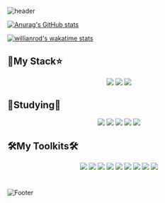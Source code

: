 <!--Header-->
![header](https://capsule-render.vercel.app/api?type=waving&color=0:12c2e9,50:c471ed,100:f64f59&height=250&section=header&text=Yujin%20Kim&fontSize=60&fontColor=fff)
<!--CalculateRanksAPI-->
[![Anurag's GitHub stats](https://github-readme-stats.vercel.app/api?username=yujinkim1&count_private=true&title_color=fff&text_color=fff&bg_color=30,12c2e9,c471ed,f64f59)](https://github.com/anuraghazra/github-readme-stats)
<!--WakatimeStats-->
[![willianrod's wakatime stats](https://github-readme-stats.vercel.app/api/wakatime?username=yujinkim1)](https://github.com/anuraghazra/github-readme-stats)
<!--SheidsBadgeform-->
## 🚀My Stack⭐️
<div align=center>
    <img src="https://img.shields.io/badge/HTML5-E34F26?style=flat-square&logo=HTML5&logoColor=fff"/>
    <img src="https://img.shields.io/badge/CSS3-1572B6?style=flat-square&logo=CSS3&logoColor=fff"/>
    <img src="https://img.shields.io/badge/JavaScript-F7DF1E?style=flat-square&logo=JavaScript&logoColor=fff"/>
</div>

## 📖Studying📖
<div align=center>
    <img src="https://img.shields.io/badge/Python-3776AB?style=flat-square&logo=Python&logoColor=fff"/>
    <img src="https://img.shields.io/badge/React-61DAFB?style=flat-square&logo=React&logoColor=fff"/>
    <img src="https://img.shields.io/badge/TypeScript-3178C6?style=flat-square&logo=TypeScript&logoColor=fff"/>
    <img src="https://img.shields.io/badge/Three.js-000000?style=flat-square&logo=Three.js&logoColor=fff"/>
    <img src="https://img.shields.io/badge/Swift-F05138?style=flat-square&logo=Swift&logoColor=fff"/>
    
</div>   

## 🛠My Toolkits🛠
<div align=center>
    <img src="https://img.shields.io/badge/VScode-007ACC?style=flat-square&logo=VisualStudioCode&logoColor=fff"/>
    <img src="https://img.shields.io/badge/Xcode-147EFB?style=flat-square&logo=Xcode&logoColor=fff"/>
    <img src="https://img.shields.io/badge/EclipseIDE-2C2255?style=flat-square&logo=EclipseIDE&logoColor=fff"/>
    <img src="https://img.shields.io/badge/AndroidStudio-3DDC84?style=flat-square&logo=AndroidStudio&logoColor=fff"/>
    <img src="https://img.shields.io/badge/Wireshark-1679A7?style=flat-square&logo=Wireshark&logoColor=fff"/>
    <img src="https://img.shields.io/badge/UnrealEngine-0E1128?style=flat-square&logo=UnrealEngine&logoColor=fff"/>
    <img src="https://img.shields.io/badge/MicrosoftOffice-D83B01?style=flat-square&logo=MicrosoftOffice&logoColor=fff"/>
    <img src="https://img.shields.io/badge/Trello-0052CC?style=flat-square&logo=Trello&logoColor=fff"/>
    <img src="https://img.shields.io/badge/Notion-000000?style=flat-square&logo=Notion&logoColor=fff"/>
</div>   

#

<!--
[⏏️ Go to top](#🚀my-stack⭐️){: .text-right}
 -->
 
<!-- Footer -->
![Footer](https://capsule-render.vercel.app/api?type=waving&color=0:f64f59,50:c471ed,100:12c2e9&height=200&section=footer)
